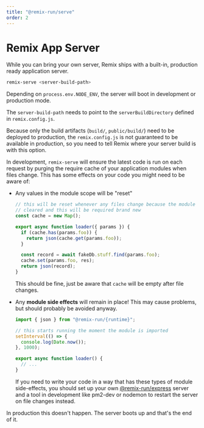 ```yaml
---
title: "@remix-run/serve"
order: 2
---
```


# Remix App Server

While you can bring your own server, Remix ships with a built-in, production ready application server.

```sh
remix-serve <server-build-path>
```

Depending on `process.env.NODE_ENV`, the server will boot in development or production mode.

The `server-build-path` needs to point to the `serverBuildDirectory` defined in `remix.config.js`.

Because only the build artifacts (`build/`, `public/build/`) need to be deployed to production, the `remix.config.js` is not guaranteed to be available in production, so you need to tell Remix where your server build is with this option.

In development, `remix-serve` will ensure the latest code is run on each request by purging the require cache of your application modules when files change. This has some effects on your code you might need to be aware of:

- Any values in the module scope will be "reset"

  ```ts [1-3]
  // this will be reset whenever any files change because the module cache was
  // cleared and this will be required brand new
  const cache = new Map();

  export async function loader({ params }) {
    if (cache.has(params.foo)) {
      return json(cache.get(params.foo));
    }

    const record = await fakeDb.stuff.find(params.foo);
    cache.set(params.foo, res);
    return json(record);
  }
  ```

  This should be fine, just be aware that `cache` will be empty after file changes.

- Any **module side effects** will remain in place! This may cause problems, but should probably be avoided anyway.

  ```ts [3-6]
  import { json } from "@remix-run/{runtime}";

  // this starts running the moment the module is imported
  setInterval(() => {
    console.log(Date.now());
  }, 1000);

  export async function loader() {
    // ...
  }
  ```

  If you need to write your code in a way that has these types of module side-effects, you should set up your own [@remix-run/express](adapter#createrequesthandler) server and a tool in development like pm2-dev or nodemon to restart the server on file changes instead.

In production this doesn't happen. The server boots up and that's the end of it.
